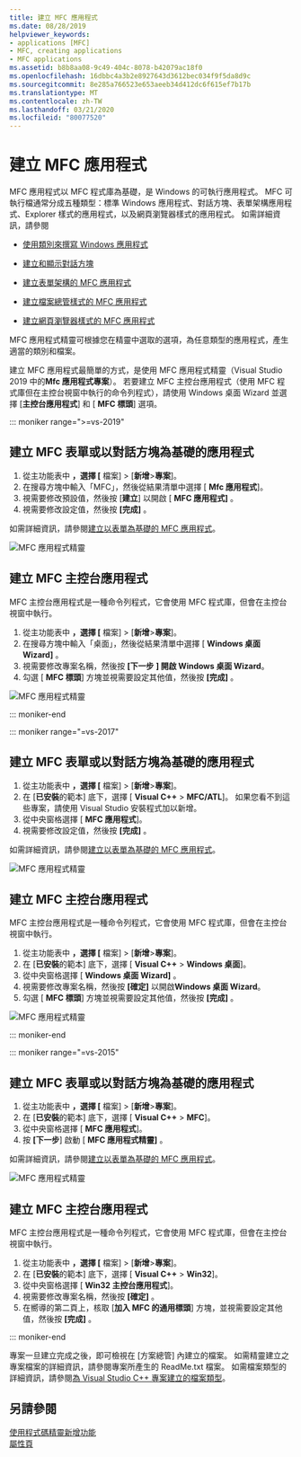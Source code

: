 ```yaml
---
title: 建立 MFC 應用程式
ms.date: 08/28/2019
helpviewer_keywords:
- applications [MFC]
- MFC, creating applications
- MFC applications
ms.assetid: b8b8aa08-9c49-404c-8078-b42079ac18f0
ms.openlocfilehash: 16dbbc4a3b2e8927643d3612bec034f9f5da8d9c
ms.sourcegitcommit: 8e285a766523e653aeeb34d412dc6f615ef7b17b
ms.translationtype: MT
ms.contentlocale: zh-TW
ms.lasthandoff: 03/21/2020
ms.locfileid: "80077520"
---
```

# <a name="creating-an-mfc-application"></a>建立 MFC 應用程式

MFC 應用程式以 MFC 程式庫為基礎，是 Windows 的可執行應用程式。 MFC 可執行檔通常分成五種類型：標準 Windows 應用程式、對話方塊、表單架構應用程式、Explorer 樣式的應用程式，以及網頁瀏覽器樣式的應用程式。 如需詳細資訊，請參閱

- [使用類別來撰寫 Windows 應用程式](../../mfc/using-the-classes-to-write-applications-for-windows.md)

- [建立和顯示對話方塊](../../mfc/creating-and-displaying-dialog-boxes.md)

- [建立表單架構的 MFC 應用程式](../../mfc/reference/creating-a-forms-based-mfc-application.md)

- [建立檔案總管樣式的 MFC 應用程式](../../mfc/reference/creating-a-file-explorer-style-mfc-application.md)

- [建立網頁瀏覽器樣式的 MFC 應用程式](../../mfc/reference/creating-a-web-browser-style-mfc-application.md)

MFC 應用程式精靈可根據您在精靈中選取的選項，為任意類型的應用程式，產生適當的類別和檔案。

建立 MFC 應用程式最簡單的方式，是使用 MFC 應用程式精靈（Visual Studio 2019 中的**Mfc 應用程式專案**）。 若要建立 MFC 主控台應用程式（使用 MFC 程式庫但在主控台視窗中執行的命令列程式），請使用 Windows 桌面 Wizard 並選擇 [**主控台應用程式**] 和 [ **MFC 標頭**] 選項。

::: moniker range=">=vs-2019"

## <a name="to-create-an-mfc-forms-or-dialog-based-application"></a>建立 MFC 表單或以對話方塊為基礎的應用程式

1. 從主功能表中 **，選擇 [** 檔案] > [**新增**>**專案**]。
1. 在搜尋方塊中輸入「MFC」，然後從結果清單中選擇 [ **Mfc 應用程式**]。
1. 視需要修改預設值，然後按 [**建立**] 以開啟 [ **MFC 應用程式]** 。
1. 視需要修改設定值，然後按 **[完成]** 。

如需詳細資訊，請參閱[建立以表單為基礎的 MFC 應用程式](creating-a-forms-based-mfc-application.md)。

![MFC 應用程式精靈](media/mfc-app-wizard.png)

## <a name="to-create-an-mfc-console-application"></a>建立 MFC 主控台應用程式

MFC 主控台應用程式是一種命令列程式，它會使用 MFC 程式庫，但會在主控台視窗中執行。

1. 從主功能表中 **，選擇 [** 檔案] > [**新增**>**專案**]。
1. 在搜尋方塊中輸入「桌面」，然後從結果清單中選擇 [ **Windows 桌面 Wizard]** 。
1. 視需要修改專案名稱，然後按 **[下一步** **] 開啟 Windows 桌面 Wizard**。
1. 勾選 [ **MFC 標頭**] 方塊並視需要設定其他值，然後按 **[完成]** 。

![MFC 應用程式精靈](media/windows-desktop-wizard.png)

::: moniker-end

::: moniker range="=vs-2017"

## <a name="to-create-an-mfc-forms-or-dialog-based-application"></a>建立 MFC 表單或以對話方塊為基礎的應用程式

1. 從主功能表中 **，選擇 [** 檔案] > [**新增**>**專案**]。
1. 在 [**已安裝**的範本] 底下，選擇 [ **Visual C++**  > **MFC/ATL**]。 如果您看不到這些專案，請使用 Visual Studio 安裝程式加以新增。
1. 從中央窗格選擇 [ **MFC 應用程式**]。
1. 視需要修改設定值，然後按 **[完成]** 。

如需詳細資訊，請參閱[建立以表單為基礎的 MFC 應用程式](creating-a-forms-based-mfc-application.md)。

![MFC 應用程式精靈](media/mfc-app-wizard.png)

## <a name="to-create-an-mfc-console-application"></a>建立 MFC 主控台應用程式

MFC 主控台應用程式是一種命令列程式，它會使用 MFC 程式庫，但會在主控台視窗中執行。

1. 從主功能表中 **，選擇 [** 檔案] > [**新增**>**專案**]。
1. 在 [**已安裝**的範本] 底下，選擇 [ **Visual C++**  > **Windows 桌面**]。
1. 從中央窗格選擇 [ **Windows 桌面 Wizard]** 。
1. 視需要修改專案名稱，然後按 **[確定]** 以開啟**Windows 桌面 Wizard**。
1. 勾選 [ **MFC 標頭**] 方塊並視需要設定其他值，然後按 **[完成]** 。

![MFC 應用程式精靈](media/windows-desktop-wizard-2017.png)

::: moniker-end

::: moniker range="=vs-2015"

## <a name="to-create-an-mfc-forms-or-dialog-based-application"></a>建立 MFC 表單或以對話方塊為基礎的應用程式

1. 從主功能表中 **，選擇 [** 檔案] > [**新增**>**專案**]。
1. 在 [**已安裝**的範本] 底下，選擇 [ **Visual C++**  > **MFC**]。
1. 從中央窗格選擇 [ **MFC 應用程式**]。
1. 按 **[下一步**] 啟動 [ **MFC 應用程式精靈]** 。

如需詳細資訊，請參閱[建立以表單為基礎的 MFC 應用程式](creating-a-forms-based-mfc-application.md)。

![MFC 應用程式精靈](media/mfc-app-wizard-2015.png)

## <a name="to-create-an-mfc-console-application"></a>建立 MFC 主控台應用程式

MFC 主控台應用程式是一種命令列程式，它會使用 MFC 程式庫，但會在主控台視窗中執行。

1. 從主功能表中 **，選擇 [** 檔案] > [**新增**>**專案**]。
1. 在 [**已安裝**的範本] 底下，選擇 [ **Visual C++**  > **Win32**]。
1. 從中央窗格選擇 [ **Win32 主控台應用程式**]。
1. 視需要修改專案名稱，然後按 **[確定]** 。
1. 在嚮導的第二頁上，核取 [**加入 MFC 的通用標頭**] 方塊，並視需要設定其他值，然後按 **[完成]** 。

::: moniker-end

專案一旦建立完成之後，即可檢視在 [方案總管] 內建立的檔案。 如需精靈建立之專案檔案的詳細資訊，請參閱專案所產生的 ReadMe.txt 檔案。 如需檔案類型的詳細資訊，請參閱[為 Visual Studio C++ 專案建立的檔案類型](../../build/reference/file-types-created-for-visual-cpp-projects.md)。

## <a name="see-also"></a>另請參閱

[使用程式碼精靈新增功能](../../ide/adding-functionality-with-code-wizards-cpp.md)<br/>
[屬性頁](../../build/reference/property-pages-visual-cpp.md)
